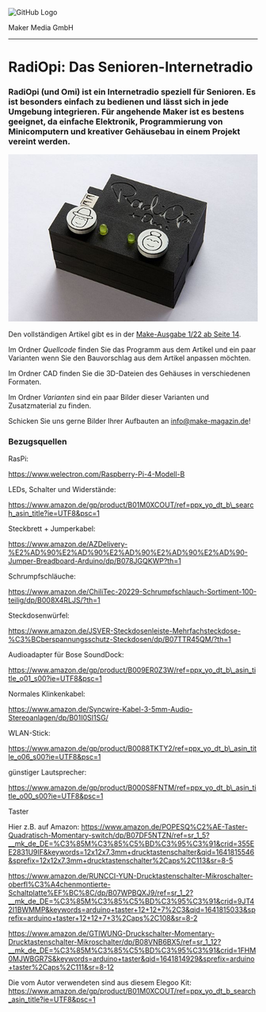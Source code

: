 ![GitHub Logo](http://www.heise.de/make/icons/make_logo.png)

Maker Media GmbH

***

# RadiOpi: Das Senioren-Internetradio

### RadiOpi (und Omi) ist ein Internetradio speziell für Senioren. Es ist besonders einfach zu bedienen und lässt sich in jede Umgebung integrieren. Für angehende Maker ist es bestens geeignet, da einfache Elektronik, Programmierung von Minicomputern und kreativer Gehäusebau in einem Projekt vereint werden.



![Picture](./Aufmacher.jpg) 

Den vollständigen Artikel gibt es in der [Make-Ausgabe 1/22 ab Seite 14](https://www.heise.de/select/make/2022/1/seite-14). 

Im Ordner *Quellcode* finden Sie das Programm aus dem Artikel und ein paar Varianten wenn Sie den Bauvorschlag aus dem Artikel anpassen möchten.

Im Ordner CAD finden Sie die 3D-Dateien des Gehäuses in verschiedenen Formaten.

Im Ordner *Varianten* sind ein paar Bilder dieser Varianten und Zusatzmaterial zu finden.

Schicken Sie uns gerne Bilder Ihrer Aufbauten an info@make-magazin.de!



### Bezugsquellen

RasPi:

[<span class="underline">https://www.welectron.com/Raspberry-Pi-4-Modell-B</span>](https://www.welectron.com/Raspberry-Pi-4-Modell-B)

LEDs, Schalter und Widerstände:

[<span class="underline">https://www.amazon.de/gp/product/B01M0XCOUT/ref=ppx_yo_dt_b\_search_asin_title?ie=UTF8&psc=1</span>](https://www.amazon.de/gp/product/B01M0XCOUT/ref=ppx_yo_dt_b_search_asin_title?ie=UTF8&psc=1)

Steckbrett + Jumperkabel:

[<span class="underline">https://www.amazon.de/AZDelivery-%E2%AD%90%E2%AD%90%E2%AD%90%E2%AD%90%E2%AD%90-Jumper-Breadboard-Arduino/dp/B078JGQKWP?th=1</span>](https://www.amazon.de/AZDelivery-⭐⭐⭐⭐⭐-Jumper-Breadboard-Arduino/dp/B078JGQKWP?th=1)

Schrumpfschläuche:

[<span class="underline">https://www.amazon.de/ChiliTec-20229-Schrumpfschlauch-Sortiment-100-teilig/dp/B008X4RLJS/?th=1</span>](https://www.amazon.de/ChiliTec-20229-Schrumpfschlauch-Sortiment-100-teilig/dp/B008X4RLJS/?th=1)

Steckdosenwürfel:

[<span class="underline">https://www.amazon.de/JSVER-Steckdosenleiste-Mehrfachsteckdose-%C3%BCberspannungsschutz-Steckdosen/dp/B07TTR45QM/?th=1</span>](https://www.amazon.de/JSVER-Steckdosenleiste-Mehrfachsteckdose-überspannungsschutz-Steckdosen/dp/B07TTR45QM/?th=1)

Audioadapter für Bose SoundDock:

[<span class="underline">https://www.amazon.de/gp/product/B009ER0Z3W/ref=ppx_yo_dt_b\_asin_title_o01_s00?ie=UTF8&psc=1</span>](https://www.amazon.de/gp/product/B009ER0Z3W/ref=ppx_yo_dt_b_asin_title_o01_s00?ie=UTF8&psc=1)

Normales Klinkenkabel:

[<span class="underline">https://www.amazon.de/Syncwire-Kabel-3-5mm-Audio-Stereoanlagen/dp/B01I0SI1SG/</span>](https://www.amazon.de/Syncwire-Kabel-3-5mm-Audio-Stereoanlagen/dp/B01I0SI1SG/)

WLAN-Stick:

[<span class="underline">https://www.amazon.de/gp/product/B0088TKTY2/ref=ppx_yo_dt_b\_asin_title_o06_s00?ie=UTF8&psc=1</span>](https://www.amazon.de/gp/product/B0088TKTY2/ref=ppx_yo_dt_b_asin_title_o06_s00?ie=UTF8&psc=1)

günstiger Lautsprecher:

[<span class="underline">https://www.amazon.de/gp/product/B000S8FNTM/ref=ppx_yo_dt_b\_asin_title_o00_s00?ie=UTF8&psc=1</span>](https://www.amazon.de/gp/product/B000S8FNTM/ref=ppx_yo_dt_b_asin_title_o00_s00?ie=UTF8&psc=1)

Taster

Hier z.B. auf Amazon:
 https://www.amazon.de/POPESQ%C2%AE-Taster-Quadratisch-Momentary-switch/dp/B07DF5NTZN/ref=sr_1_5?__mk_de_DE=%C3%85M%C3%85%C5%BD%C3%95%C3%91&crid=355EE2831U9IF&keywords=12x12x7.3mm+drucktastenschalter&qid=1641815546&sprefix=12x12x7.3mm+drucktastenschalter%2Caps%2C113&sr=8-5

 https://www.amazon.de/RUNCCI-YUN-Drucktastenschalter-Mikroschalter-oberfl%C3%A4chenmontierte-Schaltplatte%EF%BC%8C/dp/B07WPBQXJ9/ref=sr_1_2?__mk_de_DE=%C3%85M%C3%85%C5%BD%C3%95%C3%91&crid=9JT42I1BWMMP&keywords=arduino+taster+12+12+7%2C3&qid=1641815033&sprefix=arduino+taster+12+12+7+3%2Caps%2C108&sr=8-2

 https://www.amazon.de/GTIWUNG-Druckschalter-Momentary-Drucktastenschalter-Mikroschalter/dp/B08VNB6BX5/ref=sr_1_12?__mk_de_DE=%C3%85M%C3%85%C5%BD%C3%95%C3%91&crid=1FHM0MJWBGR7S&keywords=arduino+taster&qid=1641814929&sprefix=arduino+taster%2Caps%2C111&sr=8-12

 Die vom Autor verwendeten sind aus diesem Elegoo Kit:
 https://www.amazon.de/gp/product/B01M0XCOUT/ref=ppx_yo_dt_b_search_asin_title?ie=UTF8&psc=1

 
